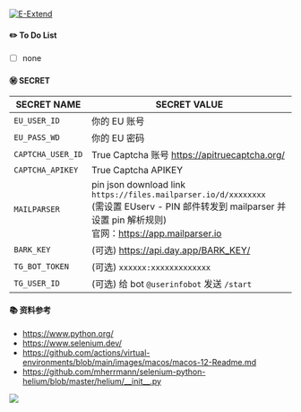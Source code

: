 [![E-Extend](https://github.com/mybdye/E/actions/workflows/main.yml/badge.svg)](https://github.com/mybdye/E/actions/workflows/main.yml)

#### ✏️ To Do List
- [ ] none

#### ㊙️ SECRET
|SECRET NAME|SECRET VALUE                                                                                            |
|-----|-------------------------------------------------------------------------------------------------------------|
|`EU_USER_ID`| 你的 EU 账号                                                                                                    |
|`EU_PASS_WD`| 你的 EU 密码                                                                                                    |
|`CAPTCHA_USER_ID`| True Captcha 账号 https://apitruecaptcha.org/                                                                 |
|`CAPTCHA_APIKEY`| True Captcha APIKEY                                                                                         |
|`MAILPARSER`| pin json download link `https://files.mailparser.io/d/xxxxxxxx`<br/>(需设置 EUserv - PIN 邮件转发到 mailparser 并设置 pin 解析规则)<br/> 官网：https://app.mailparser.io |
|`BARK_KEY`| (可选) https://api.day.app/BARK_KEY/                                                                          |
|`TG_BOT_TOKEN`| (可选) `xxxxxx:xxxxxxxxxxxxx`                                                                                 |
|`TG_USER_ID`| (可选) 给 bot `@userinfobot` 发送 `/start`                                                                       |


#### 📚 资料参考
- https://www.python.org/
- https://www.selenium.dev/
- https://github.com/actions/virtual-environments/blob/main/images/macos/macos-12-Readme.md
- https://github.com/mherrmann/selenium-python-helium/blob/master/helium/__init__.py

<img src='https://github.com/MSE5/E/blob/main/pin.png'> <br/>
